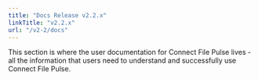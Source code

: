 ```yaml
---
title: "Docs Release v2.2.x"
linkTitle: "v2.2.x"
url: "/v2-2/docs"
---
```

This section is where the user documentation for Connect File Pulse lives - all the information that users need to understand and successfully use Connect File Pulse.
